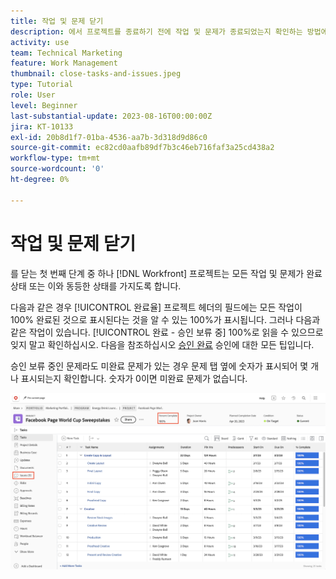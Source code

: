 ```yaml
---
title: 작업 및 문제 닫기
description: 에서 프로젝트를 종료하기 전에 작업 및 문제가 종료되었는지 확인하는 방법에 대해 알아봅니다. [!DNL  Workfront].
activity: use
team: Technical Marketing
feature: Work Management
thumbnail: close-tasks-and-issues.jpeg
type: Tutorial
role: User
level: Beginner
last-substantial-update: 2023-08-16T00:00:00Z
jira: KT-10133
exl-id: 20b8d1f7-01ba-4536-aa7b-3d318d9d86c0
source-git-commit: ec82cd0aafb89df7b3c46eb716faf3a25cd438a2
workflow-type: tm+mt
source-wordcount: '0'
ht-degree: 0%

---
```


# 작업 및 문제 닫기

를 닫는 첫 번째 단계 중 하나 [!DNL Workfront] 프로젝트는 모든 작업 및 문제가 완료 상태 또는 이와 동등한 상태를 가지도록 합니다.

다음과 같은 경우 [!UICONTROL 완료율] 프로젝트 헤더의 필드에는 모든 작업이 100% 완료된 것으로 표시된다는 것을 알 수 있는 100%가 표시됩니다. 그러나 다음과 같은 작업이 있습니다. [!UICONTROL 완료 - 승인 보류 중] 100%로 읽을 수 있으므로 잊지 말고 확인하십시오. 다음을 참조하십시오 [승인 완료](https://experienceleague.adobe.com/docs/workfront-learn/tutorials-workfront/manage-work/close-a-project/complete-approvals.html) 승인에 대한 모든 팁입니다.

승인 보류 중인 문제라도 미완료 문제가 있는 경우 문제 탭 옆에 숫자가 표시되어 몇 개나 표시되는지 확인합니다. 숫자가 0이면 미완료 문제가 없습니다.

![프로젝트 표시 중 [!UICONTROL 완료율] 및 진행 중 문제](assets/close-tasks-and-issues.png)
